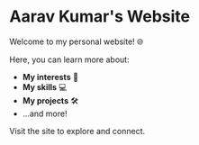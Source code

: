 # Aarav Kumar's Website

Welcome to my personal website! 🌐

Here, you can learn more about:
- **My interests** 🥐 
- **My skills** 💻
- **My projects** 🛠️
- ...and more!

Visit the site to explore and connect.
